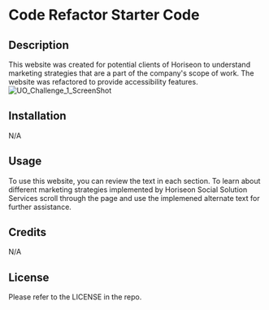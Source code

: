 # Code Refactor Starter Code

## Description

This website was created for potential clients of Horiseon to understand marketing strategies that are a part of the company's scope of work. The website was refactored to provide accessibility features. 
![UO_Challenge_1_ScreenShot](https://user-images.githubusercontent.com/115561193/197447454-57d243c0-6a52-4ddf-812e-9a963e4ed563.png)

## Installation

N/A

## Usage

To use this website, you can review the text in each section. To learn about different marketing strategies implemented by Horiseon Social Solution Services scroll through the page and use the implemened alternate text for further assistance.

## Credits

N/A

## License

Please refer to the LICENSE in the repo.
